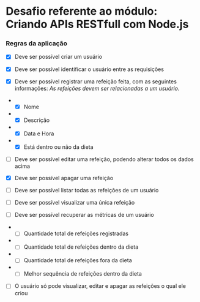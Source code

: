 # Desafio referente ao módulo: Criando APIs RESTfull com Node.js

### Regras da aplicação

- [x] Deve ser possível criar um usuário

- [x] Deve ser possível identificar o usuário entre as requisições

- [x] Deve ser possível registrar uma refeição feita, com as seguintes informações:
      _As refeições devem ser relacionadas a um usuário._

- - [x] Nome

- - [x] Descrição

- - [x] Data e Hora

- - [x] Está dentro ou não da dieta

- [ ] Deve ser possível editar uma refeição, podendo alterar todos os dados acima

- [x] Deve ser possível apagar uma refeição

- [ ] Deve ser possível listar todas as refeições de um usuário

- [ ] Deve ser possível visualizar uma única refeição

- [ ] Deve ser possível recuperar as métricas de um usuário

- - [ ] Quantidade total de refeições registradas

- - [ ] Quantidade total de refeições dentro da dieta

- - [ ] Quantidade total de refeições fora da dieta

- - [ ] Melhor sequência de refeições dentro da dieta

- [ ] O usuário só pode visualizar, editar e apagar as refeições o qual ele criou
